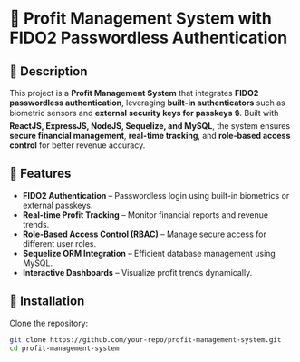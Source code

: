 # 🔐 Profit Management System with FIDO2 Passwordless Authentication  

## 📌 Description  
This project is a **Profit Management System** that integrates **FIDO2 passwordless authentication**, leveraging **built-in authenticators** such as biometric sensors and **external security keys for passkeys** 🔒. Built with **ReactJS, ExpressJS, NodeJS, Sequelize, and MySQL**, the system ensures **secure financial management**, **real-time tracking**, and **role-based access control** for better revenue accuracy.  

## 🚀 Features  
- **FIDO2 Authentication** – Passwordless login using built-in biometrics or external passkeys.  
- **Real-time Profit Tracking** – Monitor financial reports and revenue trends.  
- **Role-Based Access Control (RBAC)** – Manage secure access for different user roles.  
- **Sequelize ORM Integration** – Efficient database management using MySQL.  
- **Interactive Dashboards** – Visualize profit trends dynamically.  

## 🔧 Installation  
Clone the repository:  

```sh
git clone https://github.com/your-repo/profit-management-system.git
cd profit-management-system
